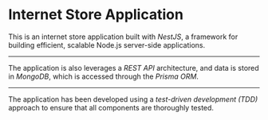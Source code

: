 # Internet Store Application
This is an internet store application built with *NestJS*, a framework for building efficient, scalable Node.js server-side applications. 
***
The application is also leverages a *REST API* architecture, and data is stored in *MongoDB*, which is accessed through the *Prisma ORM*. 
***
The application has been developed using a *test-driven development (TDD)* approach to ensure that all components are thoroughly tested.
